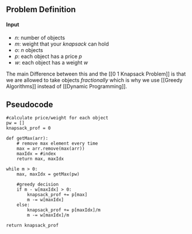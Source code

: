 ## Problem Definition 
#### Input 
- $n$: number of objects 
- $m:$ weight that your *knapsack* can hold
- $o:$  $n$ objects 
- $p:$ each object has a price $p$
- $w:$ each object has a weight $w$

The main Difference between this and the [[0 1 Knapsack Problem]] is that we are allowed to take objects *fractionally* which is why we use [[Greedy Algorithms]] instead of [[Dynamic Programming]].
## Pseudocode 

```
#calculate price/weight for each object 
pw = []
knapsack_prof = 0

def getMax(arr): 
	# remove max element every time
	max = arr.remove(max(arr))
	maxIdx = #index 
	return max, maxIdx

while m > 0: 
	max, maxIdx = getMax(pw)

	#greedy decision 
	if m - w[maxIdx] > 0: 
		knapsack_prof += p[max]
		m -= w[maxIdx]
	else:
		knapsack_prof += p[maxIdx]/m
		m -= w[maxIdx]/m 

return knapsack_prof
```

